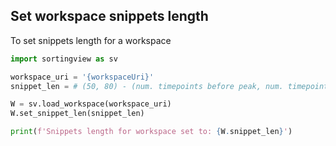 ## Set workspace snippets length

To set snippets length for a workspace

```python
import sortingview as sv

workspace_uri = '{workspaceUri}'
snippet_len = # (50, 80) - (num. timepoints before peak, num. timepoints after peak)

W = sv.load_workspace(workspace_uri)
W.set_snippet_len(snippet_len)

print(f'Snippets length for workspace set to: {W.snippet_len}')
```